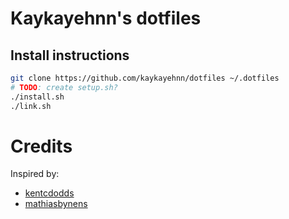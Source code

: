 # Kaykayehnn's dotfiles

## Install instructions

```bash
git clone https://github.com/kaykayehnn/dotfiles ~/.dotfiles
# TODO: create setup.sh?
./install.sh
./link.sh
```

# Credits

Inspired by:

- [kentcdodds]()
- [mathiasbynens]()
